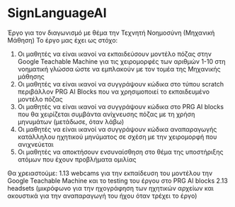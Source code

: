 # SignLanguageAI
Έργο για τον διαγωνισμό με θέμα την Τεχνητή Νοημοσύνη (Μηχανική Μάθηση)
Το έργο μας έχει ως στόχο:
1. Οι μαθητές να είναι ικανοί να εκπαιδεύσουν μοντέλο πόζας στην Google Teachable Machine για τις χειρομορφές των αριθμών 1-10 στη νοηματική γλώσσα ώστε να εμπλακούν με τον τομέα της Μηχανικής μάθησης
2. Οι μαθητές να είναι ικανοί να συγγράψουν κώδικα στο τύπου scratch περιβάλλον PRG AI Blocks που να χρησιμοποιεί το εκπαιδευμένο μοντέλο πόζας
3. Οι μαθητές να είναι ικανοί να συγγράψουν κώδικα στο PRG AI blocks που θα χειρίζεται συμβάντα ανίχνευσης πόζας με τη χρήση μηνυμάτων (μετάδωσε, όταν λάβω)
4. Οι μαθητές να είναι ικανοί να συγγράψουν κώδικα αναπαραγωγής κατάλληλου ηχητικού μηνύματος σε σχέση με την χειρομορφή που ανιχνεύεται
5. Οι μαθητές να αποκτήσουν ενσυναίσθηση στο θέμα της υποστήριξης ατόμων που έχουν προβλήματα ομιλίας

Θα χρειαστούμε:
1.13 webcams για την εκπαίδευση του μοντέλου την Google Teachable Machine και το testing του έργου στο PRG AI blocks
2.13 headsets (μικρόφωνο για την ηχογράφηση των ηχητικών αρχείων και ακουστικά για την αναπαραγωγή του ήχου όταν τρέχει το έργο)
